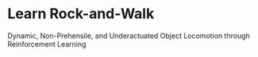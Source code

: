 # Learn Rock-and-Walk
Dynamic, Non-Prehensile, and Underactuated Object Locomotion through Reinforcement Learning
